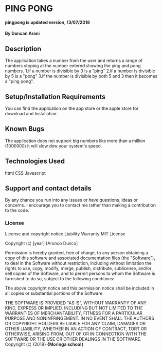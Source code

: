 # PING PONG
#### pingpong is updated version, 13/07/2018
#### By **Duncan Arani**
## Description
The application takes a number from the user and returns a range of numbers stoping at the number entered showing the ping and pong numbers.
1.if a number is divisible by 3 is a "ping"
2.if a number is divisible by 5 is a "pong"
3.if the number is divisible by both 5 and 3 then it becomes a "ping pong".
## Setup/Installation Requirements
You can find the application on the app store or the apple store for download and Installation

## Known Bugs
The application does not support big numbers like more than a million (1000000) it will slow dow your system's speed.
## Technologies Used
html
CSS
Javascript
## Support and contact details
By any chance you run into any issues or have questions, ideas or concerns.   I encourage you to contact me rather than making a contribution to the code.
### License

License and copyright notice
Liability
Warranty
MIT License

Copyright (c) [year] [Arunco Dunco]

Permission is hereby granted, free of charge, to any person obtaining a copy
of this software and associated documentation files (the "Software"), to deal
in the Software without restriction, including without limitation the rights
to use, copy, modify, merge, publish, distribute, sublicense, and/or sell
copies of the Software, and to permit persons to whom the Software is
furnished to do so, subject to the following conditions:

The above copyright notice and this permission notice shall be included in all
copies or substantial portions of the Software.

THE SOFTWARE IS PROVIDED "AS IS", WITHOUT WARRANTY OF ANY KIND, EXPRESS OR
IMPLIED, INCLUDING BUT NOT LIMITED TO THE WARRANTIES OF MERCHANTABILITY,
FITNESS FOR A PARTICULAR PURPOSE AND NONINFRINGEMENT. IN NO EVENT SHALL THE
AUTHORS OR COPYRIGHT HOLDERS BE LIABLE FOR ANY CLAIM, DAMAGES OR OTHER
LIABILITY, WHETHER IN AN ACTION OF CONTRACT, TORT OR OTHERWISE, ARISING FROM,
OUT OF OR IN CONNECTION WITH THE SOFTWARE OR THE USE OR OTHER DEALINGS IN THE
SOFTWARE.
Copyright (c) {2018} **{Moringa school}**
